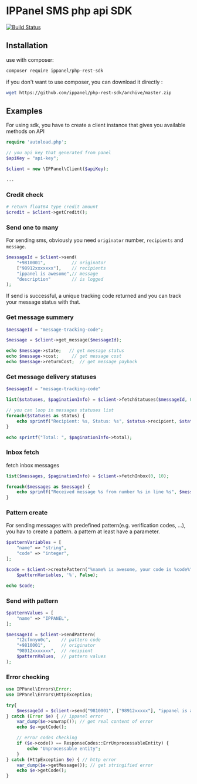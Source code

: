 # IPPanel SMS php api SDK

[![Build Status](https://travis-ci.org/ippanel/php-rest-sdk.svg?branch=master)](https://travis-ci.org/ippanel/php-rest-sdk)

## Installation

use with composer:

```bash
composer require ippanel/php-rest-sdk
```

if you don't want to use composer, you can download it directly :

```bash
wget https://github.com/ippanel/php-rest-sdk/archive/master.zip
```

## Examples

For using sdk, you have to create a client instance that gives you available methods on API

```php
require 'autoload.php';

// you api key that generated from panel
$apiKey = "api-key";

$client = new \IPPanel\Client($apiKey);

...
```

### Credit check

```php
# return float64 type credit amount
$credit = $client->getCredit();

```

### Send one to many

For sending sms, obviously you need `originator` number, `recipients` and `message`.

```php
$messageId = $client->send(
    "+9810001",          // originator
    ["98912xxxxxxx"],    // recipients
    "ippanel is awesome",// message
    "description"        // is logged
);

```

If send is successful, a unique tracking code returned and you can track your message status with that.

### Get message summery

```php
$messageId = "message-tracking-code";

$message = $client->get_message($messageId);

echo $message->state;   // get message status
echo $message->cost;     // get message cost
echo $message->returnCost;  // get message payback
```

### Get message delivery statuses

```php
$messageId = "message-tracking-code"

list($statuses, $paginationInfo) = $client->fetchStatuses($messageId, 0, 10)

// you can loop in messages statuses list
foreach($statuses as status) {
    echo sprintf("Recipient: %s, Status: %s", $status->recipient, $status->status);
}

echo sprintf("Total: ", $paginationInfo->total);
```

### Inbox fetch

fetch inbox messages

```php
list($messages, $paginationInfo) = $client->fetchInbox(0, 10);

foreach($messages as $message) {
    echo sprintf("Received message %s from number %s in line %s", $message->message, $message->from, $message->to);
}
```

### Pattern create

For sending messages with predefined pattern(e.g. verification codes, ...), you hav to create a pattern. a pattern at
least have a parameter.

```php
$patternVariables = [
    "name" => "string",
    "code" => "integer",
];

$code = $client->createPattern("%name% is awesome, your code is %code%", "description", 
    $patternVariables, '%', False);

echo $code;
```

### Send with pattern

```php
$patternValues = [
    "name" => "IPPANEL",
];

$messageId = $client->sendPattern(
    "t2cfmnyo0c",    // pattern code
    "+9810001",      // originator
    "98912xxxxxxx",  // recipient
    $patternValues,  // pattern values
);
```

### Error checking

```php
use IPPanel\Errors\Error;
use IPPanel\Errors\HttpException;

try{
    $messageId = $client->send("9810001", ["98912xxxxx"], "ippanel is awesome");
} catch (Error $e) { // ippanel error
    var_dump($e->unwrap()); // get real content of error
    echo $e->getCode();

    // error codes checking
    if ($e->code() == ResponseCodes::ErrUnprocessableEntity) {
        echo "Unprocessable entity";
    }
} catch (HttpException $e) { // http error
    var_dump($e->getMessage()); // get stringified error
    echo $e->getCode();
}
```

